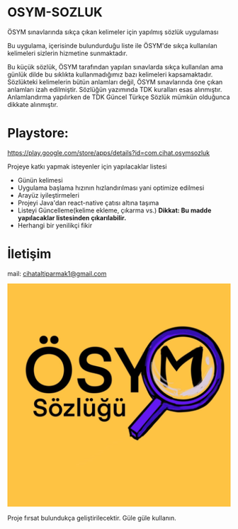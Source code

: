# OSYM-SOZLUK
ÖSYM sınavlarında sıkça çıkan kelimeler için yapılmış sözlük uygulaması

Bu uygulama, içerisinde bulundurduğu liste ile ÖSYM'de sıkça kullanılan kelimeleri sizlerin hizmetine sunmaktadır. 

Bu küçük sözlük, ÖSYM tarafından yapılan sınavlarda sıkça kullanılan ama günlük dilde bu sıklıkta kullanmadığımız bazı kelimeleri kapsamaktadır. Sözlükteki kelimelerin bütün anlamları değil, ÖSYM sınavlarında öne çıkan anlamları izah edilmiştir. Sözlüğün yazımında TDK kuralları esas alınmıştır. Anlamlandırma yapılırken de TDK Güncel Türkçe Sözlük mümkün olduğunca dikkate alınmıştır.

# Playstore:
https://play.google.com/store/apps/details?id=com.cihat.osymsozluk

Projeye katkı yapmak isteyenler için yapılacaklar listesi
* Günün kelimesi 
* Uygulama başlama hızının hızlandırılması yani optimize edilmesi
* Arayüz iyileştirmeleri
* Projeyi Java'dan react-native çatısı altına taşıma 
* Listeyi Güncelleme(kelime ekleme, çıkarma vs.) **Dikkat: Bu madde yapılacaklar listesinden çıkarılabilir.**
* Herhangi bir yenilikçi fikir

# İletişim
mail: cihataltiparmak1@gmail.com

![](https://github.com/CihatAltiparmak/OSYM-SOZLUK/blob/minimalist-version/docs/osym_sozluk-playstore.png?raw=true)

Proje fırsat bulundukça geliştirilecektir. Güle güle kullanın.
